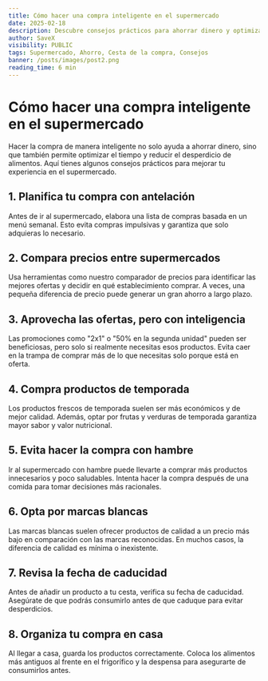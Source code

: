 ```yaml
---
title: Cómo hacer una compra inteligente en el supermercado
date: 2025-02-18
description: Descubre consejos prácticos para ahorrar dinero y optimizar tu compra en el supermercado.
author: SaveX
visibility: PUBLIC
tags: Supermercado, Ahorro, Cesta de la compra, Consejos
banner: /posts/images/post2.png
reading_time: 6 min
---
```


# Cómo hacer una compra inteligente en el supermercado

Hacer la compra de manera inteligente no solo ayuda a ahorrar dinero, sino que también permite optimizar el tiempo y reducir el desperdicio de alimentos. Aquí tienes algunos consejos prácticos para mejorar tu experiencia en el supermercado.

## 1. Planifica tu compra con antelación
Antes de ir al supermercado, elabora una lista de compras basada en un menú semanal. Esto evita compras impulsivas y garantiza que solo adquieras lo necesario.

## 2. Compara precios entre supermercados
Usa herramientas como nuestro comparador de precios para identificar las mejores ofertas y decidir en qué establecimiento comprar. A veces, una pequeña diferencia de precio puede generar un gran ahorro a largo plazo.

## 3. Aprovecha las ofertas, pero con inteligencia
Las promociones como "2x1" o "50% en la segunda unidad" pueden ser beneficiosas, pero solo si realmente necesitas esos productos. Evita caer en la trampa de comprar más de lo que necesitas solo porque está en oferta.

## 4. Compra productos de temporada
Los productos frescos de temporada suelen ser más económicos y de mejor calidad. Además, optar por frutas y verduras de temporada garantiza mayor sabor y valor nutricional.

## 5. Evita hacer la compra con hambre
Ir al supermercado con hambre puede llevarte a comprar más productos innecesarios y poco saludables. Intenta hacer la compra después de una comida para tomar decisiones más racionales.

## 6. Opta por marcas blancas
Las marcas blancas suelen ofrecer productos de calidad a un precio más bajo en comparación con las marcas reconocidas. En muchos casos, la diferencia de calidad es mínima o inexistente.

## 7. Revisa la fecha de caducidad
Antes de añadir un producto a tu cesta, verifica su fecha de caducidad. Asegúrate de que podrás consumirlo antes de que caduque para evitar desperdicios.

## 8. Organiza tu compra en casa
Al llegar a casa, guarda los productos correctamente. Coloca los alimentos más antiguos al frente en el frigorífico y la despensa para asegurarte de consumirlos antes.
